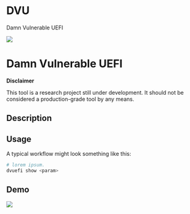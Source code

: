 # DVU
Damn Vulnerable UEFI


![](./docs/img/dvuefi.png)

# Damn Vulnerable UEFI



**Disclaimer**

This tool is a research project still under development. It should not be
considered a production-grade tool by any means.

## Description



## Usage

A typical workflow might look something like this:

```sh
# lorem ipsum.
dvuefi show <param>
```

## Demo

![](docs/img/dvuefi-demo.gif)

